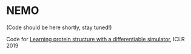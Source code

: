 # NEMO
(Code should be here shortly, stay tuned!)

Code for [Learning protein structure with a differentiable simulator](https://openreview.net/forum?id=Byg3y3C9Km), ICLR 2019

